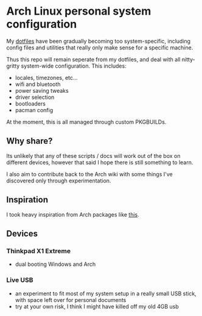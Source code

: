 # Arch Linux personal system configuration

My [dotfiles](https://github.com/neon64/dotfiles) have been gradually becoming too system-specific, including config files and utilities that really only make sense for a specific machine.

Thus this repo will remain seperate from my dotfiles, and deal with all nitty-gritty system-wide configuration. This includes:

- locales, timezones, etc...
- wifi and bluetooth
- power saving tweaks
- driver selection
- bootloaders
- pacman config

At the moment, this is all managed through custom PKGBUILDs.

## Why share?

Its unlikely that any of these scripts / docs will work out of the box on different devices, however that said I hope there is still something to learn.

I also aim to contribute back to the Arch wiki with some things I've discovered only through experimentation.

## Inspiration

I took heavy inspiration from Arch packages like [this](https://github.com/Earnestly/pkgbuilds/tree/master/system-config).

## Devices

### Thinkpad X1 Extreme

- dual booting Windows and Arch

### Live USB

- an experiment to fit most of my system setup in a really small USB stick, with space left over for personal documents
- try at your own risk, I think I might have killed off my old 4GB usb